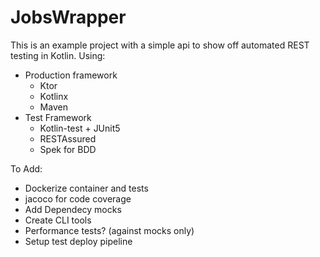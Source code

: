 # JobsWrapper
This is an example project with a simple api to show off automated REST testing in Kotlin. Using:
* Production framework
  * Ktor
  * Kotlinx
  * Maven
* Test Framework 
  * Kotlin-test + JUnit5
  * RESTAssured
  * Spek for BDD
  
To Add:
* Dockerize container and tests
* jacoco for code coverage
* Add Dependecy mocks
* Create CLI tools
* Performance tests? (against mocks only)
* Setup test deploy pipeline
